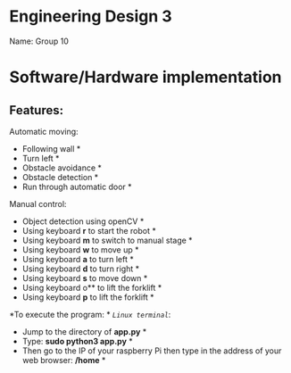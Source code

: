 # Engineering Design 3

Name: Group 10

<h1>Software/Hardware implementation</h1>

## Features:

Automatic moving: 
* Following wall * 
* Turn left *
* Obstacle avoidance *
* Obstacle detection *
* Run through automatic door *


Manual control:
* Object detection using openCV *
* Using keyboard **r** to start the robot *
* Using keyboard **m** to switch to manual stage *
* Using keyboard **w** to move up *
* Using keyboard **a** to turn left *
* Using keyboard **d** to turn right *
* Using keyboard **s** to move down *
* Using keyboard o** to lift the forklift *
* Using keyboard **p** to lift the forklift *

*To execute the program: *
*```Linux terminal```*:
* Jump to the directory of **app.py** *
* Type: **sudo python3 app.py** *
* Then go to the IP of your raspberry Pi then type in the address of your web browser: **<Raspberry PI>/home** *




